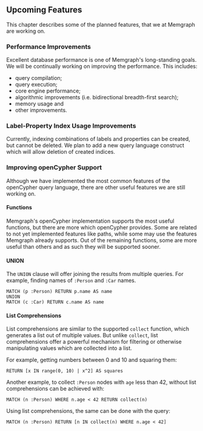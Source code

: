 ## Upcoming Features

This chapter describes some of the planned features, that we at Memgraph are
working on.

### Performance Improvements

Excellent database performance is one of Memgraph's long-standing goals. We
will be continually working on improving the performance. This includes:

  * query compilation;
  * query execution;
  * core engine performance;
  * algorithmic improvements (i.e. bidirectional breadth-first search);
  * memory usage and
  * other improvements.

### Label-Property Index Usage Improvements

Currently, indexing combinations of labels and properties can be created, but
cannot be deleted. We plan to add a new query language construct which will
allow deletion of created indices.

### Improving openCypher Support

Although we have implemented the most common features of the openCypher query
language, there are other useful features we are still working on.

#### Functions

Memgraph's openCypher implementation supports the most useful functions, but
there are more which openCypher provides. Some are related to not yet
implemented features like paths, while some may use the features Memgraph
already supports. Out of the remaining functions, some are more useful than
others and as such they will be supported sooner.

#### UNION

The `UNION` clause will offer joining the results from multiple queries. For
example, finding names of `:Person` and `:Car` names.

    MATCH (p :Person) RETURN p.name AS name
    UNION
    MATCH (c :Car) RETURN c.name AS name

#### List Comprehensions

List comprehensions are similar to the supported `collect` function, which
generates a list out of multiple values. But unlike `collect`, list
comprehensions offer a powerful mechanism for filtering or otherwise
manipulating values which are collected into a list.

For example, getting numbers between 0 and 10 and squaring them:

    RETURN [x IN range(0, 10) | x^2] AS squares

Another example, to collect `:Person` nodes with `age` less than 42, without
list comprehensions can be achieved with:

    MATCH (n :Person) WHERE n.age < 42 RETURN collect(n)

Using list comprehensions, the same can be done with the query:

    MATCH (n :Person) RETURN [n IN collect(n) WHERE n.age < 42]

